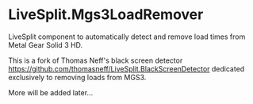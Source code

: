 # LiveSplit.Mgs3LoadRemover
LiveSplit component to automatically detect and remove load times from Metal Gear Solid 3 HD.

This is a fork of Thomas Neff's black screen detector https://github.com/thomasneff/LiveSplit.BlackScreenDetector dedicated exclusively to removing loads from MGS3.

More will be added later...
